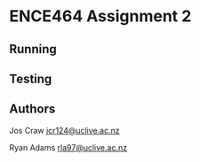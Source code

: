 # ENCE464 Assignment 2

## Running

## Testing

## Authors
Jos Craw <jcr124@uclive.ac.nz>

Ryan Adams <rla97@uclive.ac.nz>